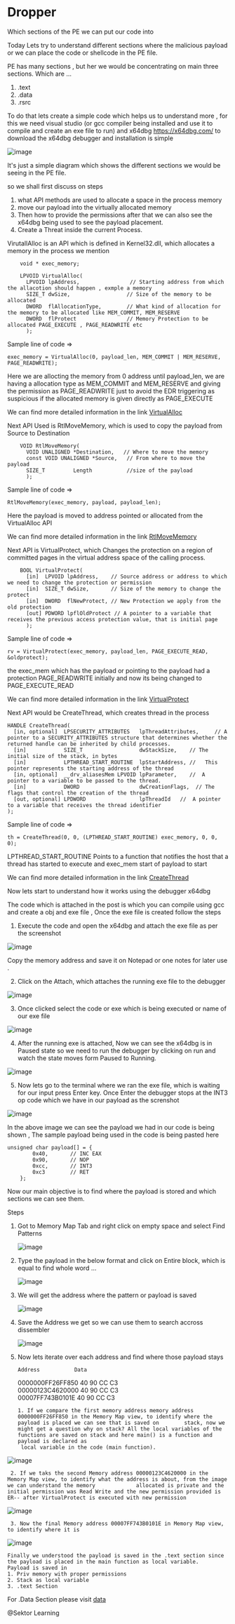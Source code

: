 # Dropper
Which sections of the PE we can put our code into


Today Lets try to understand different sections where the malicious payload or we can place the code or shellcode in the PE file.

PE has many sections , but her we would be concentrating on main three sections. Which are ...  

1. .text
2. .data
3. .rsrc

To do that lets create a simple code which helps us to understand more , for this we need visual studio (or gcc compiler being installed and use it to compile and create an exe file to run) and x64dbg
https://x64dbg.com/ to download the x64dbg debugger and installation is simple 

![image](https://github.com/user-attachments/assets/f97d1670-b7cb-4668-ad9d-2ac625eadeb4)

It's just a simple diagram which shows the different sections we would be seeing in the PE file.

so we shall first discuss on steps 
1. what API methods are used to allocate a space in the process memory  
2. move our payload into the virtually allocated memory  
3. Then how to provide the permissions after that we can also see the x64dbg being used to see the payload placement.
4. Create a Threat inside the current Process. 


VirutallAlloc is an API which is defined in Kernel32.dll, which allocates a memory in the process we mention

		void * exec_memory;
		
		LPVOID VirtualAlloc( 		
		  LPVOID lpAddress,                // Starting address from which the allacotion should happen , exmple a memory  
		  SIZE_T dwSize,                  // Size of the memory to be allocated   
		  DWORD  flAllocationType,        // What kind of allocation for the memory to be allocated like MEM_COMMIT, MEM_RESERVE 
		  DWORD  flProtect                // Memory Protection to be allocated PAGE_EXECUTE , PAGE_READWRITE etc 
		  );  


Sample line of code =>  

	exec_memory = VirtualAlloc(0, payload_len, MEM_COMMIT | MEM_RESERVE, PAGE_READWRITE);  
 
 Here we are allocting the memory from 0 address until payload_len, we are having a allocation type as MEM_COMMIT and MEM_RESERVE and giving the permission as PAGE_READWRITE just to avoid the EDR triggering as suspicious if the allocated memory is given directly as PAGE_EXECUTE  

We can find more detailed information in the link [VirtualAlloc](https://learn.microsoft.com/en-us/windows/win32/api/memoryapi/nf-memoryapi-virtualalloc)

Next API Used is RtlMoveMemory, which is used to copy the payload from Source to Destination

		VOID RtlMoveMemory( 		
		  VOID UNALIGNED *Destination,   // Where to move the memory  
		  const VOID UNALIGNED *Source,   // From where to move the payload 
		  SIZE_T         Length           //size of the payload  
		  );  


Sample line of code =>  

	RtlMoveMemory(exec_memory, payload, payload_len); 
 
Here the payload is moved to address pointed or allocated from the VirtualAlloc API  

We can find more detailed information in the link [RtlMoveMemory](https://learn.microsoft.com/en-us/windows/win32/devnotes/rtlmovememory)

Next API is VirtualProtect, which Changes the protection on a region of committed pages in the virtual address space of the calling process.

		BOOL VirtualProtect(		
		  [in]  LPVOID lpAddress,    // Source address or address to which we need to change the protection or permission  
		  [in]  SIZE_T dwSize,       // Size of the memory to change the protect
		  [in]  DWORD  flNewProtect, // New Protection we apply from the old protection
		  [out] PDWORD lpflOldProtect // A pointer to a variable that receives the previous access protection value, that is initial page 
		  );  

Sample line of code => 

	rv = VirtualProtect(exec_memory, payload_len, PAGE_EXECUTE_READ, &oldprotect);  
 
 the exec_mem which has the payload or pointing to the payload had a protection PAGE_READWRITE initially and now its being changed to PAGE_EXECUTE_READ

We can find more detailed information in the link [VirtualProtect](https://learn.microsoft.com/en-us/windows/win32/api/memoryapi/nf-memoryapi-virtualprotect)

Next API would be CreateThread, which creates thread in the process 

	HANDLE CreateThread(  
	  [in, optional]  LPSECURITY_ATTRIBUTES   lpThreadAttributes,     // A pointer to a SECURITY_ATTRIBUTES structure that determines whether the returned handle can be inherited by child processes.  
	  [in]            SIZE_T                  dwStackSize,    // The initial size of the stack, in bytes  
	  [in]            LPTHREAD_START_ROUTINE  lpStartAddress, //   This pointer represents the starting address of the thread  
	  [in, optional]  __drv_aliasesMem LPVOID lpParameter,    //  A pointer to a variable to be passed to the thread.  
	  [in]            DWORD                   dwCreationFlags,  // The flags that control the creation of the thread  
	  [out, optional] LPDWORD                 lpThreadId   //  A pointer to a variable that receives the thread identifier  
	);   

Sample line of code => 

	th = CreateThread(0, 0, (LPTHREAD_START_ROUTINE) exec_memory, 0, 0, 0); 
 
 LPTHREAD_START_ROUTINE  Points to a function that notifies the host that a thread has started to execute and exec_mem start of payload to start

We can find more detailed information in the link [CreateThread](https://learn.microsoft.com/en-us/windows/win32/api/processthreadsapi/nf-processthreadsapi-createthread)


Now lets start to understand how it works using the debugger x64dbg

The code which is attached in the post is which you can compile using gcc and create a obj and exe file , Once the exe file is created follow the steps

1. Execute the code and open the x64dbg and attach the exe file as per the screenshot 

![image](https://github.com/user-attachments/assets/cf89bd7e-67a1-4157-acd0-3bd2aa0f95b8)

Copy the memory address and save it on Notepad or one notes for later use .

2. Click on the Attach, which attaches the running exe file to the debugger

![image](https://github.com/user-attachments/assets/5ff7f1db-0865-4a9c-8366-f88c855cf9ee)

3. Once clicked select the code or exe which is being executed or name of our exe file 

![image](https://github.com/user-attachments/assets/18d1601d-92b0-43b5-9656-9ac74500839a)


4. After the running exe is attached, Now we can see the x64dbg is in Paused state so we need to run the debugger by clicking on run and watch the state moves form Paused to Running. 

![image](https://github.com/user-attachments/assets/b4d20ec6-883f-4879-afa6-b66156fe7078)


5. Now lets go to the terminal where we ran the exe file, which is waiting for our input press Enter key. Once Enter the debugger stops at the INT3 op code which we have in our payload as the screnshot 

![image](https://github.com/user-attachments/assets/f13ccd89-d671-48ec-837f-3572d9319833)  

In the above image we can see the payload we had in our code is being shown , The sample payload being used in the code is being pasted here 

	unsigned char payload[] = {  
			0x40,		// INC EAX  
			0x90,		// NOP  
			0xcc,		// INT3  
			0xc3		// RET  
		};  

 
Now our main objective is to find where the payload is stored and which sections we can see them.

Steps 

1. Got to Memory Map Tab and right click on empty space and select Find Patterns

   ![image](https://github.com/user-attachments/assets/6d702e73-f3a4-4e96-b68e-ce51e8315f3e)

2. Type the payload in the below format and click on Entire block, which is equal to find whole word ...

   ![image](https://github.com/user-attachments/assets/d0357891-3d18-4aa6-9ec9-cdac94509c92)

3. We will get the address where the pattern or payload is saved

    ![image](https://github.com/user-attachments/assets/e3e2c048-72d8-4ad4-9792-05635935dea0)

4. Save the Address we get so we can use them to search accross dissembler

   ![image](https://github.com/user-attachments/assets/028e7178-6936-4c6b-8745-bd1786756e9d)

5. Now lets iterate over each address and find where those payload stays

	   Address           Data
	
																					 
	0000000FF26FF850  40 90 CC C3  
	00000123C4620000  40 90 CC C3  
	00007FF743B0101E  40 90 CC C3  

       1. If we compare the first memory address memory address 0000000FF26FF850 in the Memory Map view, to identify where the payload is placed we can see that is saved on   		stack, now we might get a question why on stack? All the local variables of the functions are saved on stack and here main() is a function and payload is declared as 
        local variable in the code (main function).

![image](https://github.com/user-attachments/assets/f1b14dfd-aa47-4086-b3bd-39127f1b7887)

     2. If we taks the second Memory address 00000123C4620000 in the Memory Map view, to identify what the address is about, from the image we can understand the memory  	         allocated is private and the initial permission was Read Write and the new permission provided is ER-- after VirtualProtect is executed with new permission 

![image](https://github.com/user-attachments/assets/fb54f275-57ed-4dec-aea6-d06792f9b8e0)

     3. Now the final Memory address 00007FF743B0101E in Memory Map view, to identify where it is 

![image](https://github.com/user-attachments/assets/17c104ca-eebf-4c1d-9a07-f73644decda6)  



	Finally we understood the payload is saved in the .text section since the payload is placed in the main function as local variable. 
	Payload is saved in 
	1. Priv memory with proper permissions  
	2. Stack as local variable  
	3. .text Section     



	
 
 For .Data Section please visit [data](https://github.com/kumarsiddappa-git/DropperDataSection)

 @Sektor Learning











